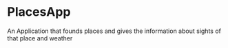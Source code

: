 # PlacesApp
An Application that founds places and gives the information about sights of that place and weather

